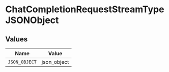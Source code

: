 # ChatCompletionRequestStreamTypeJSONObject


## Values

| Name          | Value         |
| ------------- | ------------- |
| `JSON_OBJECT` | json_object   |